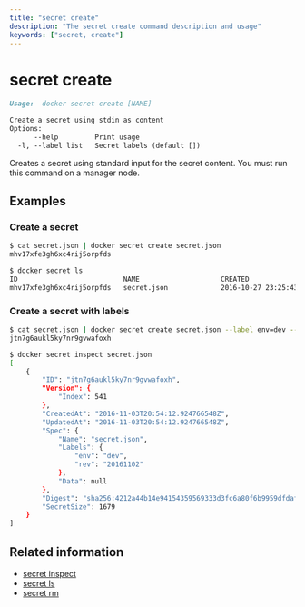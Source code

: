 ```yaml
---
title: "secret create"
description: "The secret create command description and usage"
keywords: ["secret, create"]
---
```


<!-- This file is maintained within the docker/docker Github
     repository at https://github.com/docker/docker/. Make all
     pull requests against that repo. If you see this file in
     another repository, consider it read-only there, as it will
     periodically be overwritten by the definitive file. Pull
     requests which include edits to this file in other repositories
     will be rejected.
-->

# secret create

```Markdown
Usage:  docker secret create [NAME]

Create a secret using stdin as content
Options:
      --help         Print usage
  -l, --label list   Secret labels (default [])
```

Creates a secret using standard input for the secret content. You must run this
command on a manager node.

## Examples

### Create a secret

```bash
$ cat secret.json | docker secret create secret.json
mhv17xfe3gh6xc4rij5orpfds

$ docker secret ls
ID                          NAME                    CREATED                                   UPDATED                                   SIZE
mhv17xfe3gh6xc4rij5orpfds   secret.json             2016-10-27 23:25:43.909181089 +0000 UTC   2016-10-27 23:25:43.909181089 +0000 UTC   1679
```

### Create a secret with labels

```bash
$ cat secret.json | docker secret create secret.json --label env=dev --label rev=20161102
jtn7g6aukl5ky7nr9gvwafoxh

$ docker secret inspect secret.json
[
    {
        "ID": "jtn7g6aukl5ky7nr9gvwafoxh",
        "Version": {
            "Index": 541
        },
        "CreatedAt": "2016-11-03T20:54:12.924766548Z",
        "UpdatedAt": "2016-11-03T20:54:12.924766548Z",
        "Spec": {
            "Name": "secret.json",
            "Labels": {
                "env": "dev",
                "rev": "20161102"
            },
            "Data": null
        },
        "Digest": "sha256:4212a44b14e94154359569333d3fc6a80f6b9959dfdaff26412f4b2796b1f387",
        "SecretSize": 1679
    }
]

```


## Related information

* [secret inspect](secret_inspect.md)
* [secret ls](secret_ls.md)
* [secret rm](secret_rm.md)

<style>table tr > td:first-child { white-space: nowrap;}</style>
